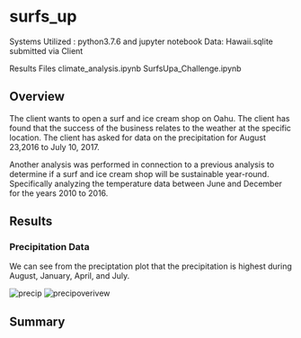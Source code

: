 # surfs_up
Systems Utilized : python3.7.6 and jupyter notebook
Data: Hawaii.sqlite submitted via Client

Results Files
climate_analysis.ipynb
SurfsUpa_Challenge.ipynb

## Overview
The client wants to open a surf and ice cream shop on Oahu. The client has found that the success of the business relates to the weather at the specific location. The client has asked for data on the precipitation for August 23,2016 to July 10, 2017.

Another analysis was performed in connection to a previous analysis to determine if a surf and ice cream shop will be sustainable year-round. Specifically analyzing the temperature data between June and December for the years 2010 to 2016. 

## Results
### Precipitation Data
We can see from the preciptation plot that the precipitation is highest during August, January, April, and July.

![precip](https://user-images.githubusercontent.com/86981530/142776794-ae8d3f4b-b6d0-46d0-a4f1-4cfe31b0d1b2.png)
![precipoverivew](https://user-images.githubusercontent.com/86981530/142776833-2e5b96a2-1bf3-4aea-82fb-f4ebaa337df4.PNG)





## Summary
